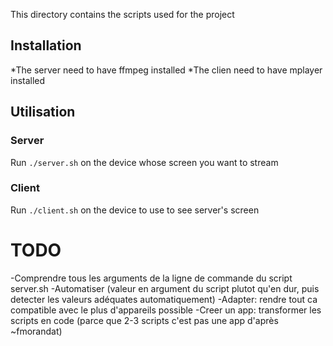 This directory contains the scripts used for the project

Installation
-------------

*The server need to have ffmpeg installed
*The clien need to have mplayer installed

Utilisation
------------

### Server

Run `./server.sh` on the device whose screen you want to stream

### Client

Run `./client.sh` on the device to use to see server's screen





TODO
=====

-Comprendre tous les arguments de la ligne de commande du script server.sh
-Automatiser (valeur en argument du script plutot qu'en dur, puis detecter les valeurs adéquates automatiquement)
-Adapter: rendre tout ca compatible avec le plus d'appareils possible
-Creer un app: transformer les scripts en code (parce que 2-3 scripts c'est pas une app d'après ~fmorandat)